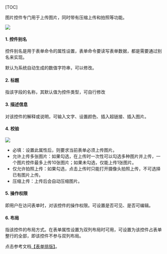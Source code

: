 [TOC]

图片控件专门用于上传图片，同时带有压缩上传和拍照等功能。

![](http://docfiles.baibaoyun.com/FmMov47odEwdZ5zBbe5_tg2bt-aD)

#### 1. 控件别名
控件别名是用于表单命令的属性设置，表单命令要读写表单数据，都是需要通过别名来实现。

默认为系统自动生成的数值字符串，可以修改。

#### 2. 标题
指该字段的名称，其默认值为控件类型，可自行修改

#### 3. 描述信息
对该控件的解释或说明，可输入文字、设置颜色、插入超链接、插入图片。

#### 4. 校验
![](http://docfiles.baibaoyun.com/FrTtnvuOzhvidl1EXjhoKK7ogZp7)
* 必填：设置此属性后，则要求当前表单必须上传图片。
* 允许上传多张图片：如果勾选，在上传时一次性可以勾选多种图片并上传，一个图片控件最多上传10张图片；如果未勾选，仅能上传1张图片。
* 仅允许拍照上传：如果勾选，点击上传时只能打开摄像头拍照上传，不可选择已有图片上传。
* 压缩上传：上传后会自动压缩图片。

#### 5. 操作权限
即用户在访问表单时，对该控件的操作权限。可设置是否可见、是否可编辑。

#### 6. 布局
指该控件的布局方式。在表单属性设置为双列布局时可用，可设置为该控件占表单整行的全部，即该控件不参与双列布局。

点击参考文档[【表单排版】](表单排版.md)。